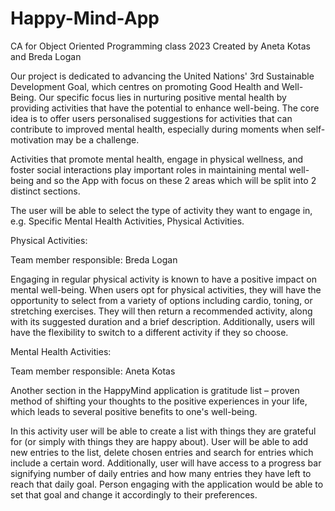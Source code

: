 # Happy-Mind-App
CA for Object Oriented Programming class 2023
Created by Aneta Kotas and Breda Logan

Our project is dedicated to advancing the United Nations' 3rd Sustainable Development Goal, which centres on promoting Good Health and Well-Being. Our specific focus lies in nurturing positive mental health by providing activities that have the potential to enhance well-being. The core idea is to offer users personalised suggestions for activities that can contribute to improved mental health, especially during moments when self-motivation may be a challenge. 

Activities that promote mental health, engage in physical wellness, and foster social interactions play important roles in maintaining mental well-being and so the App with focus on these 2 areas which will be split into 2 distinct sections. 

The user will be able to select the type of activity they want to engage in, e.g. Specific Mental Health Activities, Physical Activities.



Physical Activities: 

Team member responsible: Breda Logan 

Engaging in regular physical activity is known to have a positive impact on mental well-being. When users opt for physical activities, they will have the opportunity to select from a variety of options including cardio, toning, or stretching exercises. They will then return a recommended activity, along with its suggested duration and a brief description. Additionally, users will have the flexibility to switch to a different activity if they so choose. 

 

Mental Health Activities: 

Team member responsible: Aneta Kotas 

Another section in the HappyMind application is gratitude list – proven method of shifting your thoughts to the positive experiences in your life, which leads to several positive benefits to one's well-being. 

In this activity user will be able to create a list with things they are grateful for (or simply with things they are happy about). User will be able to add new entries to the list, delete chosen entries and search for entries which include a certain word. Additionally, user will have access to a progress bar signifying number of daily entries and how many entries they have left to reach that daily goal. Person engaging with the application would be able to set that goal and change it accordingly to their preferences.   
